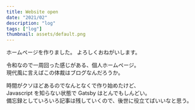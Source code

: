 ```yaml
---
title: Website open
date: "2021/02"
description: "log"
tags: ["log"]
thumbnail: assets/default.png
---
```


ホームページを作りました。
よろしくおねがいします。

令和なので一周回った感じがある、個人ホームページ。  
現代風に言えばこの体裁はブログなんだろうか。

時間がクソほどあるのでなんとなくで作り始めたけど、  
Javascript を知らない状態で Gatsby はとんでもしんどい。  
備忘録としていろいろ記事は残していくので、後世に役立てばいいなと思う。
